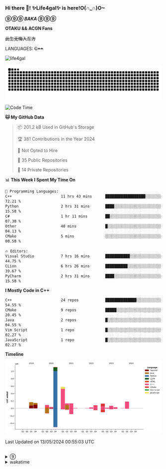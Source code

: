 ### Hi there 👋! ✨Life4gal✨ is here!O(∩_∩)O~

_**⑨⑨⑨ BAKA ⑨⑨⑨**_

**OTAKU && ACGN Fans**

~~此生无悔入东方~~

LANGUAGES: ~~C++~~

<p align="left"> <img src="https://komarev.com/ghpvc/?username=life4gal&label=Profile%20views&color=0e75b6&style=flat" alt="life4gal" /> </p>

![github contribution grid snake animation](https://raw.githubusercontent.com/Life4gal/Life4gal/snake_branch/github-contribution-grid-snake.svg)

<!--START_SECTION:waka-->
![Code Time](http://img.shields.io/badge/Code%20Time-4%2C610%20hrs%2023%20mins-blue)

**🐱 My GitHub Data** 

> 📦 201.2 kB Used in GitHub's Storage 
 > 
> 🏆 381 Contributions in the Year 2024
 > 
> 🚫 Not Opted to Hire
 > 
> 📜 35 Public Repositories 
 > 
> 🔑 14 Private Repositories 
 > 
📊 **This Week I Spent My Time On** 

```text
💬 Programming Languages: 
C++                      11 hrs 43 mins      ██████████████████░░░░░░░   72.21 % 
Python                   2 hrs 31 mins       ████░░░░░░░░░░░░░░░░░░░░░   15.58 % 
C#                       1 hr 11 mins        ██░░░░░░░░░░░░░░░░░░░░░░░   07.38 % 
Other                    40 mins             █░░░░░░░░░░░░░░░░░░░░░░░░   04.13 % 
CMake                    5 mins              ░░░░░░░░░░░░░░░░░░░░░░░░░   00.58 % 

🔥 Editors: 
Visual Studio            7 hrs 16 mins       ███████████░░░░░░░░░░░░░░   44.75 % 
CLion                    6 hrs 26 mins       ██████████░░░░░░░░░░░░░░░   39.67 % 
PyCharm                  2 hrs 31 mins       ████░░░░░░░░░░░░░░░░░░░░░   15.58 % 
```

**I Mostly Code in C++** 

```text
C++                      24 repos            ██████████████░░░░░░░░░░░   54.55 % 
CMake                    9 repos             █████░░░░░░░░░░░░░░░░░░░░   20.45 % 
Java                     2 repos             █░░░░░░░░░░░░░░░░░░░░░░░░   04.55 % 
Vim Script               1 repo              █░░░░░░░░░░░░░░░░░░░░░░░░   02.27 % 
JavaScript               1 repo              █░░░░░░░░░░░░░░░░░░░░░░░░   02.27 % 
```



**Timeline**

![Lines of Code chart](https://raw.githubusercontent.com/Life4gal/Life4gal/main/assets/bar_graph.png)


 Last Updated on 13/05/2024 00:55:03 UTC
<!--END_SECTION:waka-->

<img src="https://wakatime.com/share/@Life4gal/86c21846-f841-4004-aed1-e1165eb797d6.svg?sanitize=true" alt=""/>
<img src="https://github-profile-trophy.vercel.app/?username=life4gal" alt=""/>

<details>
	<summary>⑨</summary>
	<img src="./images/⑨.jpg" alt="life4gal" />
</details>

<details>
	<summary>wakatime</summary>
	<img src="https://wakatime.com/share/@Life4gal/404666b2-d1ff-4388-94e0-a1935d341f14.svg?sanitize=true" alt=""/>
	<img src="https://wakatime.com/share/@Life4gal/972212ce-6084-4d98-a326-1997606ddf37.svg?sanitize=true" alt=""/>
	<img src="https://wakatime.com/share/@Life4gal/7ae4ead0-e1fd-412a-afcb-da977a5ae5e9.svg?sanitize=true" alt=""/>
</details>
